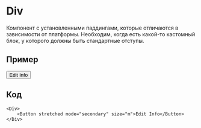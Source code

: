<script>
  import {Showcase} from '$site/lib';
  import {Div, Button} from "@sveltevk/vksui"
</script>

# Div

Компонент с установленными паддингами, которые отличаются в зависимости от платформы. Необходим, когда есть какой-то кастомный блок, у которого должны быть стандартные отступы.

## Пример

<Showcase>
  <Div>
    <Button stretched mode="secondary" size="m">
      Edit Info
    </Button>
  </Div>
</Showcase>

## Код

```svelte
<Div>
	<Button stretched mode="secondary" size="m">Edit Info</Button>
</Div>
```
